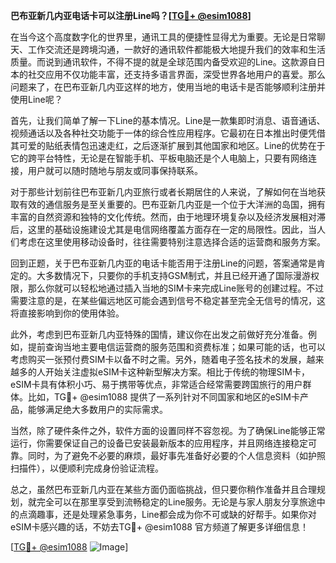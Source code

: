 **巴布亚新几内亚电话卡可以注册Line吗？[[TG💪+ @esim1088](https://t.me/s/esim1088)]**

在当今这个高度数字化的世界里，通讯工具的便捷性显得尤为重要。无论是日常聊天、工作交流还是跨境沟通，一款好的通讯软件都能极大地提升我们的效率和生活质量。而说到通讯软件，不得不提的就是全球范围内备受欢迎的Line。这款源自日本的社交应用不仅功能丰富，还支持多语言界面，深受世界各地用户的喜爱。那么问题来了，在巴布亚新几内亚这样的地方，使用当地的电话卡是否能够顺利注册并使用Line呢？

首先，让我们简单了解一下Line的基本情况。Line是一款集即时消息、语音通话、视频通话以及各种社交功能于一体的综合性应用程序。它最初在日本推出时便凭借其可爱的贴纸表情包迅速走红，之后逐渐扩展到其他国家和地区。Line的优势在于它的跨平台特性，无论是在智能手机、平板电脑还是个人电脑上，只要有网络连接，用户就可以随时随地与朋友或同事保持联系。

对于那些计划前往巴布亚新几内亚旅行或者长期居住的人来说，了解如何在当地获取有效的通信服务是至关重要的。巴布亚新几内亚是一个位于大洋洲的岛国，拥有丰富的自然资源和独特的文化传统。然而，由于地理环境复杂以及经济发展相对滞后，这里的基础设施建设尤其是电信网络覆盖方面存在一定的局限性。因此，当人们考虑在这里使用移动设备时，往往需要特别注意选择合适的运营商和服务方案。

回到正题，关于巴布亚新几内亚的电话卡能否用于注册Line的问题，答案通常是肯定的。大多数情况下，只要你的手机支持GSM制式，并且已经开通了国际漫游权限，那么你就可以轻松地通过插入当地的SIM卡来完成Line账号的创建过程。不过需要注意的是，在某些偏远地区可能会遇到信号不稳定甚至完全无信号的情况，这将直接影响到你的使用体验。

此外，考虑到巴布亚新几内亚特殊的国情，建议你在出发之前做好充分准备。例如，提前查询当地主要电信运营商的服务范围和资费标准；如果可能的话，也可以考虑购买一张预付费SIM卡以备不时之需。另外，随着电子签名技术的发展，越来越多的人开始关注虚拟eSIM卡这种新型解决方案。相比于传统的物理SIM卡，eSIM卡具有体积小巧、易于携带等优点，非常适合经常需要跨国旅行的用户群体。比如，TG💪+ @esim1088 提供了一系列针对不同国家和地区的eSIM卡产品，能够满足绝大多数用户的实际需求。

当然，除了硬件条件之外，软件方面的设置同样不容忽视。为了确保Line能够正常运行，你需要保证自己的设备已安装最新版本的应用程序，并且网络连接稳定可靠。同时，为了避免不必要的麻烦，最好事先准备好必要的个人信息资料（如护照扫描件），以便顺利完成身份验证流程。

总之，虽然巴布亚新几内亚在某些方面仍面临挑战，但只要你稍作准备并且合理规划，就完全可以在那里享受到流畅稳定的Line服务。无论是与家人朋友分享旅途中的点滴趣事，还是处理紧急事务，Line都会成为你不可或缺的好帮手。如果你对eSIM卡感兴趣的话，不妨去TG💪+ @esim1088 官方频道了解更多详细信息！

[[TG💪+ @esim1088](https://t.me/s/esim1088) ![Image](https://i.postimg.cc/4NQfJmqS/Snipaste-2025-05-13-00-14-12.png)]